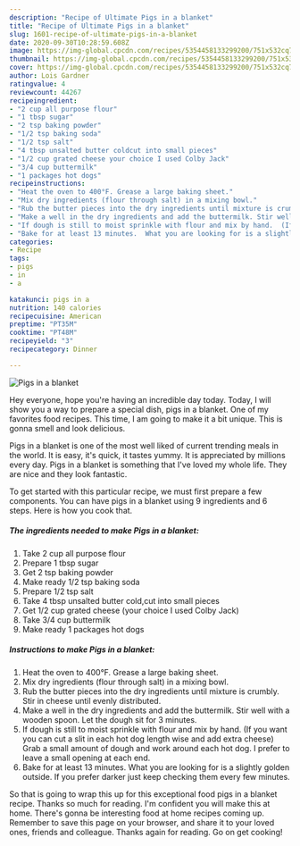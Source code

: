 ```yaml
---
description: "Recipe of Ultimate Pigs in a blanket"
title: "Recipe of Ultimate Pigs in a blanket"
slug: 1601-recipe-of-ultimate-pigs-in-a-blanket
date: 2020-09-30T10:28:59.608Z
image: https://img-global.cpcdn.com/recipes/5354458133299200/751x532cq70/pigs-in-a-blanket-recipe-main-photo.jpg
thumbnail: https://img-global.cpcdn.com/recipes/5354458133299200/751x532cq70/pigs-in-a-blanket-recipe-main-photo.jpg
cover: https://img-global.cpcdn.com/recipes/5354458133299200/751x532cq70/pigs-in-a-blanket-recipe-main-photo.jpg
author: Lois Gardner
ratingvalue: 4
reviewcount: 44267
recipeingredient:
- "2 cup all purpose flour"
- "1 tbsp sugar"
- "2 tsp baking powder"
- "1/2 tsp baking soda"
- "1/2 tsp salt"
- "4 tbsp unsalted butter coldcut into small pieces"
- "1/2 cup grated cheese your choice I used Colby Jack"
- "3/4 cup buttermilk"
- "1 packages hot dogs"
recipeinstructions:
- "Heat the oven to 400°F. Grease a large baking sheet."
- "Mix dry ingredients (flour through salt) in a mixing bowl."
- "Rub the butter pieces into the dry ingredients until mixture is crumbly.  Stir in cheese until evenly distributed."
- "Make a well in the dry ingredients and add the buttermilk. Stir well with a wooden spoon.  Let the dough sit for 3 minutes."
- "If dough is still to moist sprinkle with flour and mix by hand.  (If you want you can cut a slit in each hot dog length wise and add extra cheese) Grab a small amount of dough and work around each hot dog.  I prefer to leave a small opening at each end."
- "Bake for at least 13 minutes.  What you are looking for is a slightly golden outside.  If you prefer darker just keep checking them every few minutes."
categories:
- Recipe
tags:
- pigs
- in
- a

katakunci: pigs in a 
nutrition: 140 calories
recipecuisine: American
preptime: "PT35M"
cooktime: "PT48M"
recipeyield: "3"
recipecategory: Dinner

---
```



![Pigs in a blanket](https://img-global.cpcdn.com/recipes/5354458133299200/751x532cq70/pigs-in-a-blanket-recipe-main-photo.jpg)

Hey everyone, hope you're having an incredible day today. Today, I will show you a way to prepare a special dish, pigs in a blanket. One of my favorites food recipes. This time, I am going to make it a bit unique. This is gonna smell and look delicious.



Pigs in a blanket is one of the most well liked of current trending meals in the world. It is easy, it's quick, it tastes yummy. It is appreciated by millions every day. Pigs in a blanket is something that I've loved my whole life. They are nice and they look fantastic.


To get started with this particular recipe, we must first prepare a few components. You can have pigs in a blanket using 9 ingredients and 6 steps. Here is how you cook that.

<!--inarticleads1-->

##### The ingredients needed to make Pigs in a blanket:

1. Take 2 cup all purpose flour
1. Prepare 1 tbsp sugar
1. Get 2 tsp baking powder
1. Make ready 1/2 tsp baking soda
1. Prepare 1/2 tsp salt
1. Take 4 tbsp unsalted butter cold,cut into small pieces
1. Get 1/2 cup grated cheese (your choice I used Colby Jack)
1. Take 3/4 cup buttermilk
1. Make ready 1 packages hot dogs




<!--inarticleads2-->

##### Instructions to make Pigs in a blanket:

1. Heat the oven to 400°F. Grease a large baking sheet.
1. Mix dry ingredients (flour through salt) in a mixing bowl.
1. Rub the butter pieces into the dry ingredients until mixture is crumbly.  Stir in cheese until evenly distributed.
1. Make a well in the dry ingredients and add the buttermilk. Stir well with a wooden spoon.  Let the dough sit for 3 minutes.
1. If dough is still to moist sprinkle with flour and mix by hand.  (If you want you can cut a slit in each hot dog length wise and add extra cheese) Grab a small amount of dough and work around each hot dog.  I prefer to leave a small opening at each end.
1. Bake for at least 13 minutes.  What you are looking for is a slightly golden outside.  If you prefer darker just keep checking them every few minutes.




So that is going to wrap this up for this exceptional food pigs in a blanket recipe. Thanks so much for reading. I'm confident you will make this at home. There's gonna be interesting food at home recipes coming up. Remember to save this page on your browser, and share it to your loved ones, friends and colleague. Thanks again for reading. Go on get cooking!
